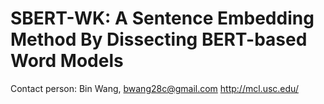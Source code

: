 # SBERT-WK: A Sentence Embedding Method By Dissecting BERT-based Word Models




Contact person: Bin Wang, bwang28c@gmail.com
http://mcl.usc.edu/
